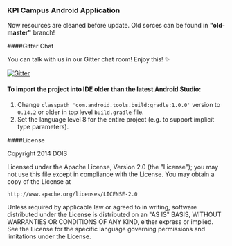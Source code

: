 ### KPI Campus Android Application

Now resources are cleaned before update. Old sorces can be found in **"old-master"** branch!

####Gitter Chat

You can talk with us in our Gitter chat room! Enjoy this! :sparkles:

[![Gitter](https://badges.gitter.im/Join%20Chat.svg)](https://gitter.im/DOIS/ecampus-client-android?utm_source=badge&utm_medium=badge&utm_campaign=pr-badge&utm_content=badge)

#### To import the project into IDE older than the latest Android Studio:
1. Change `classpath 'com.android.tools.build:gradle:1.0.0'` version to `0.14.2` or older in top level `build.gradle` file.
2. Set the language level 8 for the entire project (e.g. to support implicit type parameters).

####License

Copyright 2014 DOIS

Licensed under the Apache License, Version 2.0 (the "License");
you may not use this file except in compliance with the License.
You may obtain a copy of the License at

    http://www.apache.org/licenses/LICENSE-2.0

Unless required by applicable law or agreed to in writing, software
distributed under the License is distributed on an "AS IS" BASIS,
WITHOUT WARRANTIES OR CONDITIONS OF ANY KIND, either express or implied.
See the License for the specific language governing permissions and
limitations under the License.


